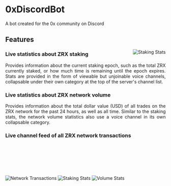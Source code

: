 # 0xDiscordBot
A bot created for the 0x community on Discord

## Features

<img align="right" alt="Staking Stats" src="https://cdn.discordapp.com/attachments/446968021492432900/753329750935732236/unknown.png">

### Live statistics about ZRX staking

<p align="justify">Provides information about the current staking epoch, such as the total ZRX currently staked, or how much time is remaining until the epoch expires. Stats are provided in the form of viewable but unjoinable voice channels, collapsable under their own category at the top of the server's channel list.</p>

### Live statistics about ZRX network volume

<p align="justify">Provides information about the total dollar value (USD) of all trades on the ZRX network for the past 24 hours, as well as all time. Similar to the staking stats, the network volume statistics also use a voice channel in its own collapsable category.</p>

### Live channel feed of all ZRX network transactions

<br><br><br><br><br>

![Network Transactions](https://media.discordapp.net/attachments/446968021492432900/753325856352501811/unknown.png)
![Staking Stats](https://media.discordapp.net/attachments/446968021492432900/753313388251054110/unknown.png)
![Volume Stats](https://media.discordapp.net/attachments/446968021492432900/753323683216490547/unknown.png)
